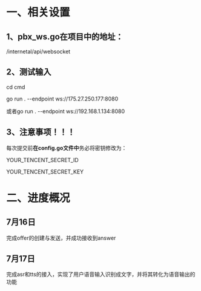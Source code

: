 # 一、相关设置
## 1、pbx_ws.go在项目中的地址：
/internetal/api/websocket

## 2、测试输入
cd cmd 

go run . --endpoint ws://175.27.250.177:8080

或者go run . --endpoint ws://192.168.1.134:8080

## 3、注意事项！！！
每次提交前**在config.go文件中**务必将密钥修改为：

YOUR_TENCENT_SECRET_ID

YOUR_TENCENT_SECRET_KEY

# 二、进度概况
## 7月16日
完成offer的创建与发送，并成功接收到answer

## 7月17日
完成asr和tts的接入，实现了用户语音输入识别成文字，并将其转化为语音输出的功能



